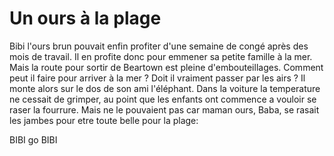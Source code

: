 # Un ours à la plage

Bibi l'ours brun pouvait enfin profiter d'une semaine de congé après des mois de travail.
Il en profite donc pour emmener sa petite famille à la mer.
Mais la route pour sortir de Beartown est pleine d'embouteillages.
Comment peut il faire pour arriver à la mer ?
Doit il vraiment passer par les airs ?
Il monte alors sur le dos de son ami l'éléphant.
Dans la voiture la temperature ne cessait de grimper, au point que les enfants ont commence a vouloir se raser la fourrure. Mais ne le pouvaient pas car maman ours, Baba, se rasait les jambes pour etre toute belle pour la plage:


BIBI go BIBI
